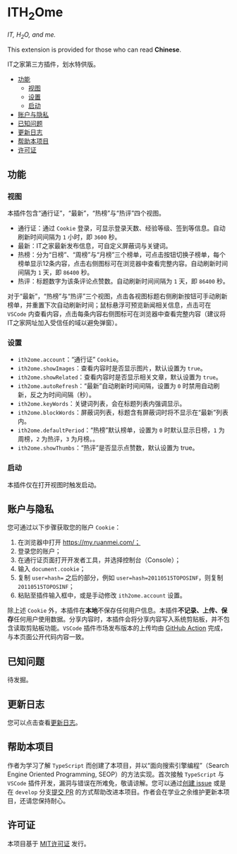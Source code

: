 # ITH<sub>2</sub>Ome

*IT, H<sub>2</sub>O, and me.*

This extension is provided for those who can read **Chinese**.

IT之家第三方插件，划水特供版。

* [功能](#功能)
  * [视图](#视图)
  * [设置](#设置)
  * [启动](#启动)
* [账户与隐私](#账户与隐私)
* [已知问题](#已知问题)
* [更新日志](#更新日志)
* [帮助本项目](#帮助本项目)
* [许可证](#许可证)

## 功能
### 视图

本插件包含“通行证”，“最新”，“热榜”与“热评”四个视图。

* 通行证：通过 `Cookie` 登录，可显示登录天数、经验等级、签到等信息。自动刷新时间间隔为 `1` 小时，即 `3600` 秒。
* 最新：IT之家最新发布信息，可自定义屏蔽词与关键词。
* 热榜：分为“日榜”、“周榜”与“月榜”三个榜单，可点击按钮切换子榜单，每个榜单显示12条内容，点击右侧图标可在浏览器中查看完整内容。自动刷新时间间隔为 `1` 天，即 `86400` 秒。
* 热评：标题数字为该条评论点赞数。自动刷新时间间隔为 `1` 天，即 `86400` 秒。

对于“最新”，“热榜”与“热评”三个视图，点击各视图标题右侧刷新按钮可手动刷新榜单，并重置下次自动刷新时间；鼠标悬浮可预览新闻相关信息，点击可在 `VSCode` 内查看内容，点击每条内容右侧图标可在浏览器中查看完整内容（建议将IT之家网址加入受信任的域以避免弹窗）。

### 设置

* `ith2ome.account`：“通行证” `Cookie`。
* `ith2ome.showImages`：查看内容时是否显示图片，默认设置为 `true`。
* `ith2ome.showRelated`：查看内容时是否显示相关文章，默认设置为 `true`。
* `ith2ome.autoRefresh`：“最新”自动刷新时间间隔，设置为 `0` 时禁用自动刷新，反之为时间间隔（秒）。
* `ith2ome.keyWords`：关键词列表，会在标题列表内强调显示。
* `ith2ome.blockWords`：屏蔽词列表，标题含有屏蔽词时将不显示在“最新”列表内。
* `ith2ome.defaultPeriod`：“热榜”默认榜单，设置为 `0` 时默认显示日榜，`1` 为周榜，`2` 为热评，`3` 为月榜。。
* `ith2ome.showThumbs`：“热评”是否显示点赞数，默认设置为 true。

### 启动

本插件仅在打开视图时触发启动。

## 账户与隐私

您可通过以下步骤获取您的账户 `Cookie`：

1. 在浏览器中打开 https://my.ruanmei.com/；
2. 登录您的账户；
3. 在通行证页面打开开发者工具，并选择控制台（Console）；
4. 输入 `document.cookie`；
5. 复制 `user=hash=` 之后的部分，例如 `user=hash=20110515TOPOSINF`，则复制 `20110515TOPOSINF`；
6. 粘贴至插件输入框中，或是手动修改 `ith2ome.account` 设置。

除上述 `Cookie` 外，本插件在**本地**不保存任何用户信息。本插件**不记录、上传、保存**任何用户使用数据。分享内容时，本插件会将分享内容写入系统剪贴板，并不包含读取剪贴板功能。`VSCode` 插件市场发布版本的上传均由 [GitHub Action](.github/workflows/publish.yml) 完成，与本页面公开代码内容一致。

## 已知问题

待发掘。

## 更新日志

您可以点击查看[更新日志](CHANGELOG.md)。

## 帮助本项目

作者为学习了解 `TypeScript` 而创建了本项目，并以“面向搜索引擎编程”（Search Engine Oriented Programming, SEOP）的方法实现。首次接触 `TypeScript` 与 `VSCode` 插件开发，漏洞与错误在所难免，敬请谅解。您可以通过[创建 issue](https://github.com/Tai-Zhou/ITH2Ome/issues/new/choose) 或是在 `develop` 分支[提交 PR](https://github.com/Tai-Zhou/ITH2Ome/compare) 的方式帮助改进本项目。作者会在学业之余维护更新本项目，还请您保持耐心。

## 许可证

本项目基于 [MIT许可证](LICENSE) 发行。
